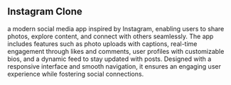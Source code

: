 ## Instagram Clone
a modern social media app inspired by Instagram, enabling users to share photos, explore content, and connect with others seamlessly. The app includes features such as photo uploads with captions, real-time engagement through likes and comments, user profiles with customizable bios, and a dynamic feed to stay updated with posts. Designed with a responsive interface and smooth navigation, it ensures an engaging user experience while fostering social connections.
